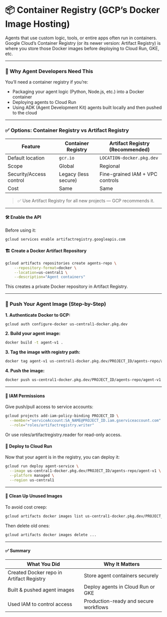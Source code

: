 # 📦 Container Registry (GCP’s Docker Image Hosting)
Agents that use custom logic, tools, or entire apps often run in containers. Google Cloud’s Container Registry (or its newer version: Artifact Registry) is where you store those Docker images before deploying to Cloud Run, GKE, etc.

---

### 🧠 Why Agent Developers Need This

You’ll need a container registry if you’re:

- Packaging your agent logic (Python, Node.js, etc.) into a Docker container
- Deploying agents to Cloud Run
- Using ADK (Agent Development Kit) agents built locally and then pushed to the cloud

---

### ✅ Options: Container Registry vs Artifact Registry
| Feature                 | Container Registry   | Artifact Registry (Recommended) |
| ----------------------- | -------------------- | ------------------------------- |
| Default location        | `gcr.io`             | `LOCATION-docker.pkg.dev`       |
| Scope                   | Global               | Regional                        |
| Security/Access control | Legacy (less secure) | Fine-grained IAM + VPC controls |
| Cost                    | Same                 | Same                            |
>✅ Use Artifact Registry for all new projects — GCP recommends it.

---

#### 🛠️ Enable the API
Before using it:
```bash
gcloud services enable artifactregistry.googleapis.com
```
#### 🏗️ Create a Docker Artifact Repository
```bash
gcloud artifacts repositories create agents-repo \
    --repository-format=docker \
    --location=us-central1 \
    --description="Agent containers"
```
This creates a private Docker repository in Artifact Registry.

---

### 🐳 Push Your Agent Image (Step-by-Step)
**1. Authenticate Docker to GCP:**
```bash
gcloud auth configure-docker us-central1-docker.pkg.dev
```
**2. Build your agent image:**
```bash
docker build -t agent-v1 .
```
**3. Tag the image with registry path:**
```bash
docker tag agent-v1 us-central1-docker.pkg.dev/PROJECT_ID/agents-repo/agent-v1
```
**4. Push the image:**
```bash
docker push us-central1-docker.pkg.dev/PROJECT_ID/agents-repo/agent-v1
```

----

#### 🔐 IAM Permissions
Give push/pull access to service accounts:
```bash
gcloud projects add-iam-policy-binding PROJECT_ID \
  --member="serviceAccount:SA_NAME@PROJECT_ID.iam.gserviceaccount.com" \
  --role="roles/artifactregistry.writer"
```
Or use roles/artifactregistry.reader for read-only access.

#### 🚀 Deploy to Cloud Run
Now that your agent is in the registry, you can deploy it:
```bash
gcloud run deploy agent-service \
  --image us-central1-docker.pkg.dev/PROJECT_ID/agents-repo/agent-v1 \
  --platform managed \
  --region us-central1
```
---

#### 🧼 Clean Up Unused Images
To avoid cost creep:
```bash
gcloud artifacts docker images list us-central1-docker.pkg.dev/PROJECT_ID/agents-repo
```
Then delete old ones:

```bash
gcloud artifacts docker images delete ...
```
---
#### ✅ Summary
| What You Did                             | Why It Matters                        |
| ---------------------------------------- | ------------------------------------- |
| Created Docker repo in Artifact Registry | Store agent containers securely       |
| Built & pushed agent images              | Deploy agents in Cloud Run or GKE     |
| Used IAM to control access               | Production-ready and secure workflows |
